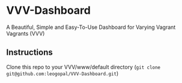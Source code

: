 VVV-Dashboard
=============

A Beautiful, Simple and Easy-To-Use Dashboard for Varying Vagrant Vagrants (VVV)

Instructions
-

Clone this repo to your VVV/www/default directory (`git clone git@github.com:leogopal/VVV-Dashboard.git`)